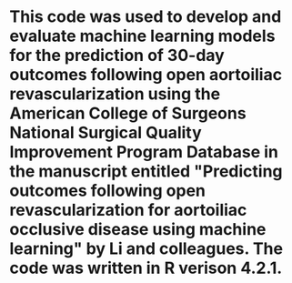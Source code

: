 # This code was used to develop and evaluate machine learning models for the prediction of 30-day outcomes following open aortoiliac revascularization using the American College of Surgeons National Surgical Quality Improvement Program Database in the manuscript entitled "Predicting outcomes following open revascularization for aortoiliac occlusive disease using machine learning" by Li and colleagues. The code was written in R verison 4.2.1.
